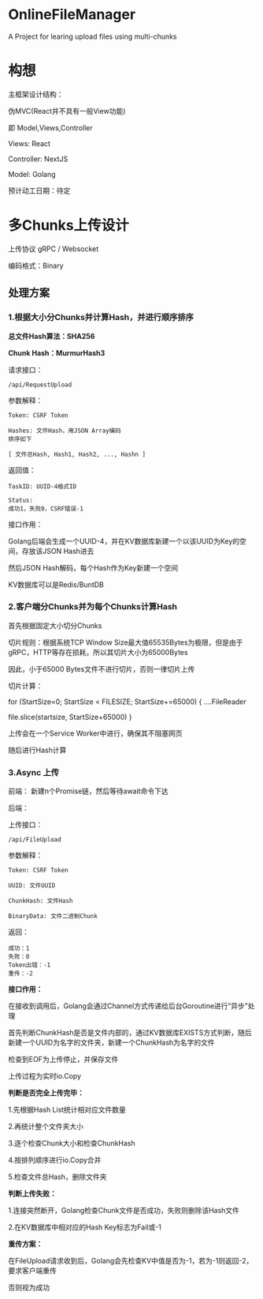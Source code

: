 # OnlineFileManager
A Project for learing upload files using multi-chunks 

# 构想

主框架设计结构： 

伪MVC(React并不具有一般View功能)

即 Model,Views,Controller

Views: React

Controller: NextJS

Model: Golang

预计动工日期：待定

# 多Chunks上传设计

上传协议 gRPC / Websocket

编码格式：Binary

## 处理方案

### 1.根据大小分Chunks并计算Hash，并进行顺序排序

**总文件Hash算法：SHA256**

**Chunk Hash：MurmurHash3**

请求接口：

```
/api/RequestUpload
```

参数解释：

```
Token: CSRF Token

Hashes: 文件Hash，用JSON Array编码
排序如下

[ 文件总Hash, Hash1, Hash2, ..., Hashn ]
```

返回值：

```
TaskID: UUID-4格式ID

Status:
成功1，失败0，CSRF错误-1
```

接口作用：

Golang后端会生成一个UUID-4，并在KV数据库新建一个以该UUID为Key的空间，存放该JSON Hash进去

然后JSON Hash解码，每个Hash作为Key新建一个空间

KV数据库可以是Redis/BuntDB


### 2.客户端分Chunks并为每个Chunks计算Hash

首先根据固定大小切分Chunks

切片规则：根据系统TCP Window Size最大值65535Bytes为极限，但是由于gRPC，HTTP等存在损耗，所以其切片大小为65000Bytes

因此，小于65000 Bytes文件不进行切片，否则一律切片上传

切片计算：

for (StartSize=0; StartSize < FILESIZE; StartSize+=65000) {
....FileReader

file.slice(startsize, StartSize+65000)
}

上传会在一个Service Worker中进行，确保其不阻塞网页

随后进行Hash计算

### 3.Async 上传

前端：
新建n个Promise链，然后等待await命令下达

后端：

上传接口：

```
/api/FileUpload
```

参数解释：

```
Token: CSRF Token

UUID: 文件UUID

ChunkHash: 文件Hash

BinaryData: 文件二进制Chunk
```

返回：
```
成功：1
失败：0
Token出错：-1
重传：-2
```

**接口作用：**

在接收到调用后，Golang会通过Channel方式传递给后台Goroutine进行“异步”处理

首先判断ChunkHash是否是文件内部的，通过KV数据库EXISTS方式判断，随后新建一个UUID为名字的文件夹，新建一个ChunkHash为名字的文件

检查到EOF为上传停止，并保存文件

上传过程为实时io.Copy

**判断是否完全上传完毕：**

1.先根据Hash List统计相对应文件数量

2.再统计整个文件夹大小

3.逐个检查Chunk大小和检查ChunkHash

4.按排列顺序进行io.Copy合并

5.检查文件总Hash，删除文件夹



**判断上传失败：**

1.连接突然断开，Golang检查Chunk文件是否成功，失败则删除该Hash文件

2.在KV数据库中相对应的Hash Key标志为Fail或-1

**重传方案：**

在FileUpload请求收到后，Golang会先检查KV中值是否为-1，若为-1则返回-2，要求客户端重传

否则视为成功






